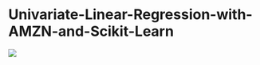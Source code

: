 # Univariate-Linear-Regression-with-AMZN-and-Scikit-Learn

![](/assets/images/linreg_AMZN_python/fitted-model-plot.png)
